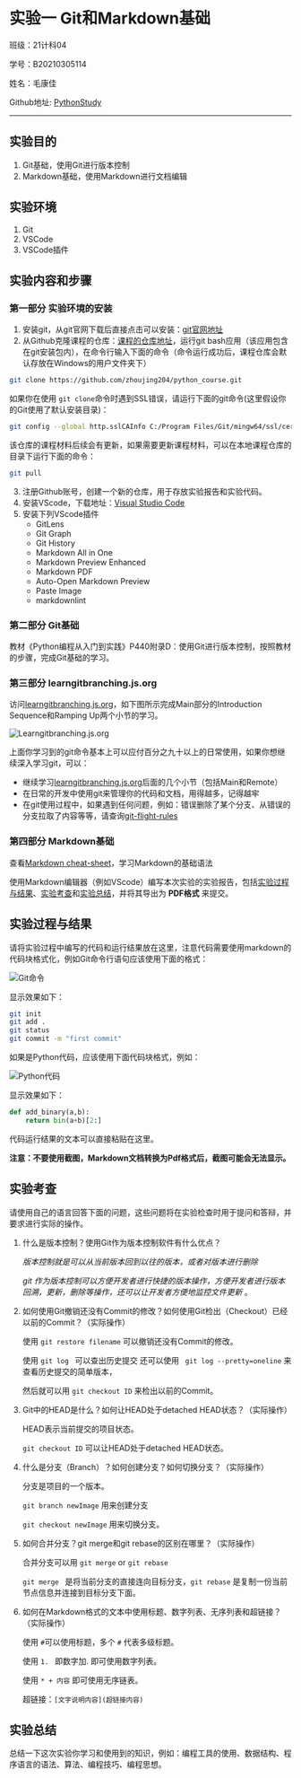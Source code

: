 # 实验一 Git和Markdown基础

班级：21计科04

学号：B20210305114

姓名：毛康佳

Github地址: [PythonStudy](https://github.com/basicecho/PythonStudy)

---



## 实验目的

1. Git基础，使用Git进行版本控制
2. Markdown基础，使用Markdown进行文档编辑

## 实验环境

1. Git
2. VSCode
3. VSCode插件

## 实验内容和步骤

### 第一部分 实验环境的安装

1. 安装git，从git官网下载后直接点击可以安装：[git官网地址](https://git-scm.com/)
2. 从Github克隆课程的仓库：[课程的仓库地址](https://github.com/zhoujing204/python_course)，运行git bash应用（该应用包含在git安装包内），在命令行输入下面的命令（命令运行成功后，课程仓库会默认存放在Windows的用户文件夹下）

```bash
git clone https://github.com/zhoujing204/python_course.git
```

如果你在使用 `git clone`命令时遇到SSL错误，请运行下面的git命令(这里假设你的Git使用了默认安装目录)：

```bash
git config --global http.sslCAInfo C:/Program Files/Git/mingw64/ssl/certs/ca-bundle.crt
```

该仓库的课程材料后续会有更新，如果需要更新课程材料，可以在本地课程仓库的目录下运行下面的命令：

```bash
git pull
```

3. 注册Github账号，创建一个新的仓库，用于存放实验报告和实验代码。
4. 安装VScode，下载地址：[Visual Studio Code](https://code.visualstudio.com/)
5. 安装下列VScode插件
   - GitLens
   - Git Graph
   - Git History
   - Markdown All in One
   - Markdown Preview Enhanced
   - Markdown PDF
   - Auto-Open Markdown Preview
   - Paste Image
   - markdownlint

### 第二部分 Git基础


教材《Python编程从入门到实践》P440附录D：使用Git进行版本控制，按照教材的步骤，完成Git基础的学习。

### 第三部分 learngitbranching.js.org

访问[learngitbranching.js.org](https://learngitbranching.js.org)，如下图所示完成Main部分的Introduction Sequence和Ramping Up两个小节的学习。

![Learngitbranching.js.org](images/a.png)

上面你学习到的git命令基本上可以应付百分之九十以上的日常使用，如果你想继续深入学习git，可以：

- 继续学习[learngitbranching.js.org](https://learngitbranching.js.org)后面的几个小节（包括Main和Remote）
- 在日常的开发中使用git来管理你的代码和文档，用得越多，记得越牢
- 在git使用过程中，如果遇到任何问题，例如：错误删除了某个分支、从错误的分支拉取了内容等等，请查询[git-flight-rules](https://github.com/k88hudson/git-flight-rules)


### 第四部分 Markdown基础

查看[Markdown cheat-sheet](http://www.markdownguide.org/cheat-sheet)，学习Markdown的基础语法

使用Markdown编辑器（例如VScode）编写本次实验的实验报告，包括[实验过程与结果](#实验过程与结果)、[实验考查](#实验考查)和[实验总结](#实验总结)，并将其导出为 **PDF格式** 来提交。

## 实验过程与结果

请将实验过程中编写的代码和运行结果放在这里，注意代码需要使用markdown的代码块格式化，例如Git命令行语句应该使用下面的格式：

![Git命令](images/b.png)

显示效果如下：

```bash
git init
git add .
git status
git commit -m "first commit"
```

如果是Python代码，应该使用下面代码块格式，例如：

![Python代码](images/c.png)

显示效果如下：

```python
def add_binary(a,b):
    return bin(a+b)[2:]
```

代码运行结果的文本可以直接粘贴在这里。

**注意：不要使用截图，Markdown文档转换为Pdf格式后，截图可能会无法显示。**

## 实验考查

请使用自己的语言回答下面的问题，这些问题将在实验检查时用于提问和答辩，并要求进行实际的操作。

1. 什么是版本控制？使用Git作为版本控制软件有什么优点？

   *版本控制就是可以从当前版本回到以往的版本，或者对版本进行删除*

   *git 作为版本控制可以方便开发者进行快捷的版本操作，方便开发者进行版本回溯，更新，删除等操作，还可以让开发者方便地监控文件更新* 。
2. 如何使用Git撤销还没有Commit的修改？如何使用Git检出（Checkout）已经以前的Commit？（实际操作）

   使用 `git restore filename` 可以撤销还没有Commit的修改。

   使用 `git log ` 可以查出历史提交 还可以使用 ` git log --pretty=oneline` 来查看历史提交的简单版本，

   然后就可以用 `git checkout ID` 来检出以前的Commit。
3. Git中的HEAD是什么？如何让HEAD处于detached HEAD状态？（实际操作）

   HEAD表示当前提交的项目状态。

   `git checkout ID` 可以让HEAD处于detached HEAD状态。
4. 什么是分支（Branch）？如何创建分支？如何切换分支？（实际操作）

   分支是项目的一个版本。

   `git branch newImage` 用来创建分支

   `git checkout newImage` 用来切换分支。
5. 如何合并分支？git merge和git rebase的区别在哪里？（实际操作）

   合并分支可以用 `git merge` or `git rebase`

   `git merge ` 是将当前分支的直接连向目标分支，`git rebase` 是复制一份当前节点信息并连接到目标分支下面。
6. 如何在Markdown格式的文本中使用标题、数字列表、无序列表和超链接？（实际操作）

   使用 `#`可以使用标题，多个 `#` 代表多级标题。

   使用 `1. ` 即数字加. 即可使用数字列表。

   使用 `* + 内容` 即可使用无序链表。

   超链接：`[文字说明内容](超链接内容)`

## 实验总结

总结一下这次实验你学习和使用到的知识，例如：编程工具的使用、数据结构、程序语言的语法、算法、编程技巧、编程思想。
